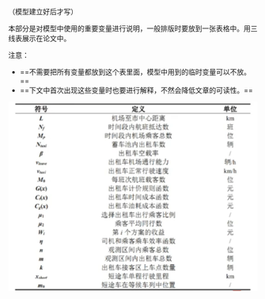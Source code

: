 
（模型建立好后才写）

本部分是对模型中使用的重要变量进行说明，一般排版时要放到一张表格中。用三线表展示在论文中。

注意：
- ==不需要把所有变量都放到这个表里面，模型中用到的临时变量可以不放。==
- ==下文中首次出现这些变量时也要进行解释，不然会降低文章的可读性。==

![](../../../img/Pasted%20image%2020250824153441.png)

